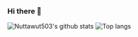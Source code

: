 ### Hi there 👋
<img src="https://github-readme-stats.vercel.app/api?username=Nuttawut503&show_icons=true&hide_title=true&include_all_commits=true&count_private=true&theme=buefy" alt="Nuttawut503's github stats" />
<img src="https://github-readme-stats.vercel.app/api/top-langs/?username=Nuttawut503&layout=compact" alt="Top langs"/>

<!--
**Nuttawut503/Nuttawut503** is a ✨ _special_ ✨ repository because its `README.md` (this file) appears on your GitHub profile.

Here are some ideas to get you started:

- 🔭 I’m currently working on ...
- 🌱 I’m currently learning ...
- 👯 I’m looking to collaborate on ...
- 🤔 I’m looking for help with ...
- 💬 Ask me about ...
- 📫 How to reach me: ...
- 😄 Pronouns: ...
- ⚡ Fun fact: ...
-->
